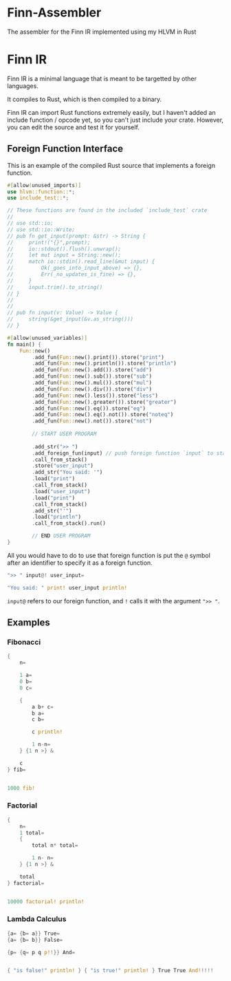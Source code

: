 # Finn-Assembler
The assembler for the Finn IR implemented using my HLVM in Rust

# Finn IR

Finn IR is a minimal language that is meant to be targetted by other languages.

It compiles to Rust, which is then compiled to a binary.

Finn IR can import Rust functions extremely easily, but I haven't added an include function / opcode yet, so you can't just include your crate. However, you can edit the source and test it for yourself.


## Foreign Function Interface

This is an example of the compiled Rust source that implements a foreign function.

```rust
#[allow(unused_imports)]
use hlvm::function::*;
use include_test::*;

// These functions are found in the included `include_test` crate
// 
// use std::io;
// use std::io::Write;
// pub fn get_input(prompt: &str) -> String {
//     print!("{}",prompt);
//     io::stdout().flush().unwrap();
//     let mut input = String::new();
//     match io::stdin().read_line(&mut input) {
//         Ok(_goes_into_input_above) => {},
//         Err(_no_updates_is_fine) => {},
//     }
//     input.trim().to_string()
// }
// 
// 
// pub fn input(v: Value) -> Value {
//     string(&get_input(&v.as_string()))
// }

#[allow(unused_variables)]
fn main() {
    Fun::new()
        .add_fun(Fun::new().print()).store("print")
        .add_fun(Fun::new().println()).store("println")
        .add_fun(Fun::new().add()).store("add")
        .add_fun(Fun::new().sub()).store("sub")
        .add_fun(Fun::new().mul()).store("mul")
        .add_fun(Fun::new().div()).store("div")
        .add_fun(Fun::new().less()).store("less")
        .add_fun(Fun::new().greater()).store("greater")
        .add_fun(Fun::new().eq()).store("eq")
        .add_fun(Fun::new().eq().not()).store("noteq")
        .add_fun(Fun::new().not()).store("not")
    
        // START USER PROGRAM
        
		.add_str(">> ")
		.add_foreign_fun(input) // push foreign function `input` to stack
		.call_from_stack()
		.store("user_input")
		.add_str("You said: '")
		.load("print")
		.call_from_stack()
		.load("user_input")
		.load("print")
		.call_from_stack()
		.add_str("'")
		.load("println")
		.call_from_stack().run()

        // END USER PROGRAM
}
```


All you would have to do to use that foreign function is put the `@` symbol after an identifier to specify it as a foreign function.

```rust
">> " input@! user_input=

"You said: " print! user_input println!
```

`input@` refers to our foreign function, and `!` calls it with the argument `">> "`.


## Examples

### Fibonacci
```rust
{
    n=

    1 a=
    0 b=
    0 c=

    {
        a b+ c=
        b a=
        c b=

        c println!

        1 n-n=
    } {1 n >} &

    c
} fib=


1000 fib!
```

### Factorial
```rust
{ 
    n=
    1 total=
    {
        total n* total=

        1 n- n=
    } {1 n >} &

    total
} factorial=


10000 factorial! println!
```

### Lambda Calculus
```rust
{a= {b= a}} True= 
{a= {b= b}} False= 

{p= {q= p q p!!}} And=


{ "is false!" println! } { "is true!" println! } True True And!!!!!
```